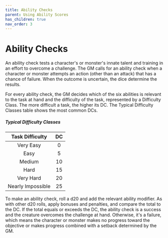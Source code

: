 ```yaml
---
title: Ability Checks
parent: Using Ability Scores
has_children: true
nav_order: 3
---
```


# Ability Checks
An ability check tests a character's or monster's innate talent and training in an effort to overcome a challenge. The GM calls for an ability check when a character or monster attempts an action (other than an attack) that has a chance of failure. When the outcome is uncertain, the dice determine the results.

For every ability check, the GM decides which of the six abilities is relevant to the task at hand and the difficulty of the task, represented by a Difficulty Class. The more difficult a task, the higher its DC. The Typical Difficulty Classes table shows the most common DCs.

##### Typical Difficulty Classes

| Task Difficulty | DC |
|:---------------:|:--:|
| Very Easy |0 |
| Easy | 5 |
| Medium | 10 |
| Hard | 15 |
| Very Hard | 20 |
| Nearly Impossible | 25 |

To make an ability check, roll a d20 and add the relevant ability modifier. As with other d20 rolls, apply bonuses and penalties, and compare the total to the DC. If the total equals or exceeds the DC, the ability check is a success and the creature overcomes the challenge at hand. Otherwise, it's a failure, which means the character or monster makes no progress toward the objective or makes progress combined with a setback determined by the GM.
